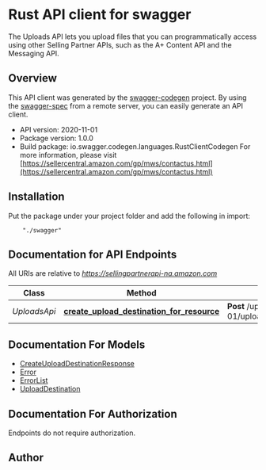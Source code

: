 # Rust API client for swagger

The Uploads API lets you upload files that you can programmatically access using other Selling Partner APIs, such as the A+ Content API and the Messaging API.

## Overview
This API client was generated by the [swagger-codegen](https://github.com/swagger-api/swagger-codegen) project.  By using the [swagger-spec](https://github.com/swagger-api/swagger-spec) from a remote server, you can easily generate an API client.

- API version: 2020-11-01
- Package version: 1.0.0
- Build package: io.swagger.codegen.languages.RustClientCodegen
For more information, please visit [https://sellercentral.amazon.com/gp/mws/contactus.html](https://sellercentral.amazon.com/gp/mws/contactus.html)

## Installation
Put the package under your project folder and add the following in import:
```
    "./swagger"
```

## Documentation for API Endpoints

All URIs are relative to *https://sellingpartnerapi-na.amazon.com*

Class | Method | HTTP request | Description
------------ | ------------- | ------------- | -------------
*UploadsApi* | [**create_upload_destination_for_resource**](docs/UploadsApi.md#create_upload_destination_for_resource) | **Post** /uploads/2020-11-01/uploadDestinations/{resource} | 


## Documentation For Models

 - [CreateUploadDestinationResponse](docs/CreateUploadDestinationResponse.md)
 - [Error](docs/Error.md)
 - [ErrorList](docs/ErrorList.md)
 - [UploadDestination](docs/UploadDestination.md)


## Documentation For Authorization
 Endpoints do not require authorization.


## Author



